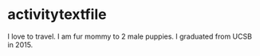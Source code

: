 # activitytextfile

I love to travel. I am fur mommy to 2 male puppies. I graduated from UCSB in 2015.
